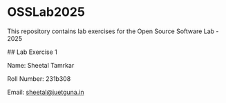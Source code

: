 # OSSLab2025

This repository contains lab exercises for the Open Source Software Lab - 2025





\## Lab Exercise 1

Name: Sheetal Tamrkar

Roll Number: 231b308

Email: sheetal@juetguna.in

<Solution code to part F>

